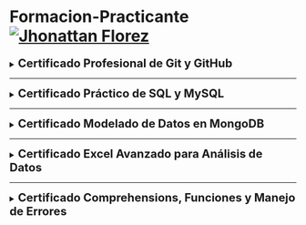 # Formacion-Practicante <a href="mailto:florezj328@gmail.com"> <img src="https://img.shields.io/badge/Gmail-red?style=for-the-badge&logo=gmail&logoColor=white" width="80px" alt="Jhonattan Florez"/> </a>

<details>
<summary><strong style="font-size: 20px;">Certificado Profesional de Git y GitHub</strong></summary>

[![](Certificados/Git-GitHub.png)](https://drive.google.com/file/d/1XW-JVrJaIUC9TCgjWaj4-hDTBLAQOO2V/view?usp=drive_link)
</details>


---
<details>
<summary><strong style="font-size: 20px;">Certificado Práctico de SQL y MySQL</strong></summary>

[![](Certificados/Practivo%20SQL%20y%20MYSQL.png)](https://drive.google.com/file/d/1dmJhU3ndfH6shFrC-vb8yGUoTU-FhTf3/view?usp=drive_link)
</details>


---
<details>
<summary><strong style="font-size: 20px;">Certificado Modelado de Datos en MongoDB</strong></summary>

[![](Certificados/Modelado%20de%20Datos%20Mongo.png)](https://drive.google.com/file/d/1eR_BE5BlC-YcC9sFg26rKMHPItHJQdx_/view?usp=drive_link)
</details>


---
<details>
<summary><strong style="font-size: 20px;">Certificado Excel Avanzado para Análisis de Datos</strong></summary>

[![](Certificados/Excel%20Para%20Analisis%20De%20Datos.png)](https://drive.google.com/file/d/1AfFGHbOnrPM4wlGFdtEbnKuSASqO17st/view?usp=drive_link)
</details>


---
<details>
<summary><strong style="font-size: 20px;">Certificado Comprehensions, Funciones y Manejo de Errores</strong></summary>

[![](Certificados/Python%20Comprhension.png)](https://drive.google.com/file/d/1TMAmmTHuy9K3DDOyyVgu8WWfni3gKJrz/view?usp=drive_link)
</details>